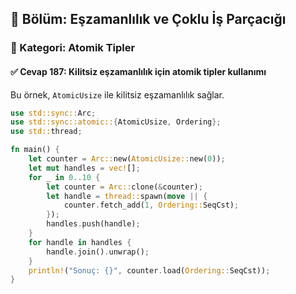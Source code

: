 ## 📘 Bölüm: Eşzamanlılık ve Çoklu İş Parçacığı  
### 🔹 Kategori: Atomik Tipler  
#### ✅ Cevap 187: Kilitsiz eşzamanlılık için atomik tipler kullanımı

Bu örnek, `AtomicUsize` ile kilitsiz eşzamanlılık sağlar.

```rust
use std::sync::Arc;
use std::sync::atomic::{AtomicUsize, Ordering};
use std::thread;

fn main() {
    let counter = Arc::new(AtomicUsize::new(0));
    let mut handles = vec![];
    for _ in 0..10 {
        let counter = Arc::clone(&counter);
        let handle = thread::spawn(move || {
            counter.fetch_add(1, Ordering::SeqCst);
        });
        handles.push(handle);
    }
    for handle in handles {
        handle.join().unwrap();
    }
    println!("Sonuç: {}", counter.load(Ordering::SeqCst));
}
```
